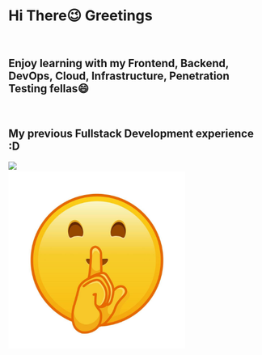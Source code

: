 <h1>Hi There😉 Greetings</h1>
<br>
<h2>Enjoy learning with my Frontend, Backend, DevOps, Cloud, Infrastructure, Penetration Testing fellas😄</h2>
<br>
<h2>My previous Fullstack Development experience :D</h2>
<img src="https://skillicons.dev/icons?i=html,css,sass,js,ts,npm,angular,java,maven,postgres,linux,docker,git" />
<br>
<img src="./images/shh.jpg" width="350" height="350">
